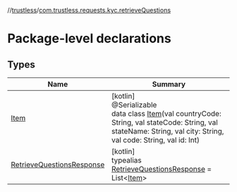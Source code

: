 //[trustless](../../index.md)/[com.trustless.requests.kyc.retrieveQuestions](index.md)

# Package-level declarations

## Types

| Name | Summary |
|---|---|
| [Item](-item/index.md) | [kotlin]<br>@Serializable<br>data class [Item](-item/index.md)(val countryCode: String, val stateCode: String, val stateName: String, val city: String, val code: String, val id: Int) |
| [RetrieveQuestionsResponse](-retrieve-questions-response/index.md) | [kotlin]<br>typealias [RetrieveQuestionsResponse](-retrieve-questions-response/index.md) = List&lt;[Item](-item/index.md)&gt; |

